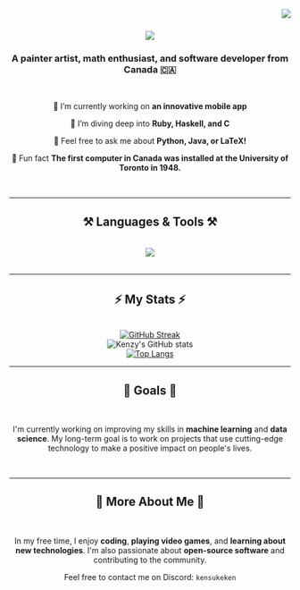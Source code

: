<img align="right" src="https://visitor-badge.laobi.icu/badge?page_id=salesp07.sHia69" />
<h1 align="center">
  <img src="https://readme-typing-svg.herokuapp.com/?font=Righteous&size=35&center=true&vCenter=true&width=500&height=70&duration=4000&color=5c4c73&lines=Hi+There!+👋;+I'm+Hia!+:D;" />
</h1>

<h3 align="center">A painter artist, math enthusiast, and software developer from Canada 🇨🇦</h3>


<br/>

<div align="center">

🔭 I’m currently working on **an innovative mobile app**

🌱 I’m diving deep into **Ruby, Haskell, and C**

💬 Feel free to ask me about **Python, Java, or LaTeX!**

  🍁 Fun fact **The first computer in Canada was installed at the University of Toronto in 1948.**
  
 </div>

<br/>
 <hr/>
 
<h2 align="center">⚒️ Languages & Tools ⚒️</h2>
<br/>
<div align="center">
  <div align="center">
    <img src="https://skillicons.dev/icons?i=latex,python,cpp,java,julia,cs,css,html,javascript,tailwind,react,go,haskell,php,lua,matlab,mysql,ruby,linux,ubuntu,nodejs,npm,gradle,obsidian,git,github,discord,redux,vscode,vim,intellij,android" />
  </div>
  </div>
</div>
  </div>

<br/>
<hr/>

<h2 align="center">⚡ My Stats ⚡</h2>
<br>
<div align=center>
  <div align="center">
    <a href="https://git.io/streak-stats">
      <img src="https://github-readme-streak-stats.herokuapp.com?user=sHia69&theme=material-palenight" alt="GitHub Streak" />
    </a>
    <br>
    <img src="https://github-readme-stats.vercel.app/api?username=sHia69&show_icons=true&theme=material-palenight" alt="Kenzy's GitHub stats" />
    <br>
    <a href="https://github.com/anuraghazra/github-readme-stats">
      <img src="https://github-readme-stats.vercel.app/api/top-langs/?username=sHia69&layout=donut-vertical&theme=material-palenight" alt="Top Langs" />
    </a>
  </div>

<hr/>

<h2 align="center">🎯 Goals 🎯</h2>
<br/>
<div align="center">

  I'm currently working on improving my skills in **machine learning** and **data science**. My long-term goal is to work on projects that use cutting-edge technology to make a positive impact on people's lives.

</div>

<br/>
<hr/>

<h2 align="center">🌟 More About Me 🌟</h2>
<br/>
<div align="center">

  In my free time, I enjoy **coding**, **playing video games**, and **learning about new technologies**. I'm also passionate about **open-source software** and contributing to the community. <br/>
  
  Feel free to contact me on Discord: `kensukeken`
</div>
